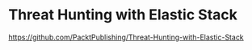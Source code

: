 # Threat Hunting with Elastic Stack

https://github.com/PacktPublishing/Threat-Hunting-with-Elastic-Stack